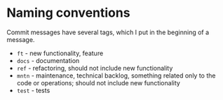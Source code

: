 # Naming conventions
Commit messages have several tags, which I put in the beginning of a message.
- `ft` - new functionality, feature
- `docs` - documentation
- `ref` - refactoring, should not include new functionality
- `mntn` - maintenance, technical backlog, something related only to the code or operations; should not include new functionality
- `test` - tests
